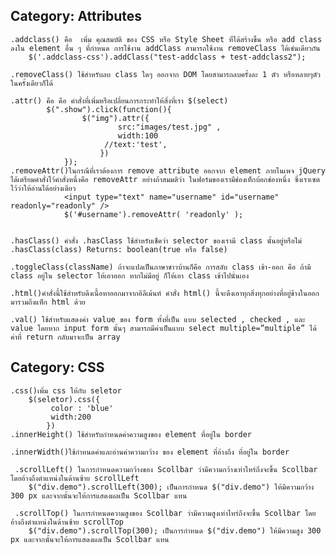 ## Category: Attributes

	.addclass() คือ	 เพิ่ม คุณสมบัติ ของ CSS หรือ Style Sheet ที่ได้สร้างขึ้น หรือ add class ลงใน element อื่น ๆ ที่กำหนด การใช้งาน addClass สามารถใช้งาน removeClass ได้เช่นเดียวกัน
		$('.addclass-css').addClass("test-addclass + test-addclass2");

	.removeClass() ใช้สำหรับลบ class ใดๆ ออกจาก DOM โดยสามารถลบครั้งละ 1 ตัว หรือหลายๆตัวในครั้งเดียวก็ได้

	.attr() คือ คือ คำสั่งที่เพิ่มหรือเปลี่ยนการกระทำให้สิ่งที่เรา $(select)
			$(".show").click(function(){
                    $("img").attr({
	                        src:"images/test.jpg" ,
	                        width:100
                         //text:'test',
                        })
			    });
	.removeAttr()ในกรณีที่เราต้องการ remove attribute ออกจาก element ภายในเพจ jQuery ได้เตรียมคำสั่งไว้คำสั่งหนึ่งคือ removeAttr อย่างถ้าสมมติว่า ในฟอร์มของเรามีช่องเท็กบ้อกช่องหนึ่ง ซึ่งเราเซตไว้ว่าให้อ่านได้อย่างเดียว
				<input type="text" name="username" id="username" readonly="readonly" />
				$('#username').removeAttr( 'readonly' );
	

	.hasClass() คำสั่ง .hasClass ใช้สำหรับเช็คว่า selector ของเรามี class นั้นอยู่หรือไม่
	.hasClass(class) Returns: boolean(true หรือ false)

	.toggleClass(className) ถ้าจะแปลเป็นภาษาชาวบ้านก็คือ การสลับ class เข้า-ออก คือ ถ้ามี class อยู่ใน selector ให้เอาออก หากไม่มีอยู่ ก็ให้เอา class เข้าไปนั่นเอง

	.html()คำสั่งนี้ใช้สำหรับดึงเนื้อหาออกมาจากอีลีเม้นท์ คำสั่ง html() นี้จะดึงเอาทุกสิ่งทุกอย่างที่อยู่ข้างในออกมารวมถึงแท็ก html ด้วย

	.val() ใช้สำหรับแสดงค่า value ของ form ทั้งที่เป็น แบบ selected , checked , และ value โดยหาก input form นั้นๆ สามารถมีค่าเป็นแบบ select multiple=”multiple” ได้ ค่าที่ return กลับมาจะเป็น array

## Category: CSS
	
	.css()เพิ่ม css ให้กับ seletor 
		$(seletor).css({
			 color : 'blue'
             width:200
            })
	.innerHeight() ใช้สำหรับกำหนดค่าความสูงของ element ที่อยู่ใน border
	
	.innerWidth()ใช้กำหนดค่าและอ่านค่าความกว้าง ของ element ที่อ้างถึง ที่อยู่ใน border
	
	 .scrollLeft() ในการกำหนดความกว้างของ Scollbar ว่ามีความกว้างเท่าไหร่ถึงจะขึ้น Scollbar โดยอ้างถึงตำแหน่งในด้านซ้าย scrollLeft
		$("div.demo").scrollLeft(300); เป็นการกำหนด $("div.demo") ให้มีความกว้าง 300 px และจากนั้นจะให้การแสดงผลเป็น Scollbar แทน

	 .scrollTop() ในการกำหนดความสูงของ Scollbar ว่ามีความสูงเท่าไหร่ถึงจะขึ้น Scollbar โดยอ้างถึงตำแหน่งในด้านซ้าย scrollTop
		$("div.demo").scrollTop(300); เป็นการกำหนด $("div.demo") ให้มีความสูง 300 px และจากนั้นจะให้การแสดงผลเป็น Scollbar แทน
	
	



	